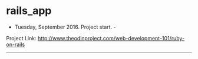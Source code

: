 # rails_app

- Tuesday, September 2016. Project start. -

Project Link: http://www.theodinproject.com/web-development-101/ruby-on-rails


---------------------------------------------------------------